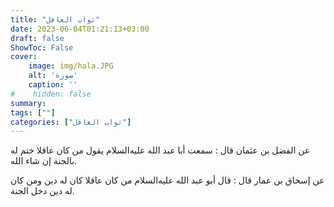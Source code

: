 ```yaml
---
title: "ثواب العاقل"
date: 2023-06-04T01:21:13+03:00
draft: false
ShowToc: False
cover:
    image: img/hala.JPG
    alt: 'صورة'
    caption: ''
#    hidden: false
summary: 
tags: [""]
categories: ["ثواب العاقل"]
---
```

عن الفضل بن عثمان قال : سمعت أبا عبد الله عليه‌السلام يقول من
كان عاقلا ختم له بالجنة إن شاء الله.

عن إسحاق بن عمار قال :
قال أبو عبد الله عليه‌السلام من كان عاقلا كان له دين ومن كان له دين دخل
الجنة.

